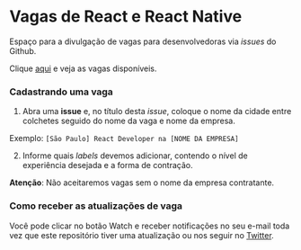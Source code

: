 # Vagas de React e React Native

Espaço para a divulgação de vagas para desenvolvedoras via _issues_ do Github.

Clique [aqui](https://github.com/womenthatreact/vagas/issues) e veja as vagas disponíveis.

### Cadastrando uma vaga

1. Abra uma **issue** e, no título desta _issue_, coloque o nome da cidade entre colchetes seguido do nome da vaga e nome da empresa.

Exemplo: `[São Paulo] React Developer na [NOME DA EMPRESA]`

2. Informe quais _labels_ devemos adicionar, contendo o nível de experiência desejada e a forma de contração.

**Atenção**: Não aceitaremos vagas sem o nome da empresa contratante.

### Como receber as atualizações de vaga
Você pode clicar no botão Watch e receber notificações no seu e-mail toda vez que este repositório tiver uma atualização ou nos seguir no [Twitter](https://twitter.com/womenthatreact).




